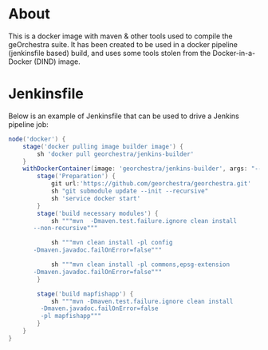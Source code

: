 # About

This is a docker image with maven & other tools used to compile the geOrchestra suite. It has been created to be used in a docker pipeline (jenkinsfile based) build, and uses some tools stolen from the Docker-in-a-Docker (DIND) image.

# Jenkinsfile

Below is an example of Jenkinsfile that can be used to drive a Jenkins pipeline job:

```groovy
node('docker') {
    stage('docker pulling image builder image') {
        sh 'docker pull georchestra/jenkins-builder'
    }
    withDockerContainer(image: 'georchestra/jenkins-builder', args: "--privileged") {
        stage('Preparation') {
            git url:'https://github.com/georchestra/georchestra.git'
            sh "git submodule update --init --recursive"
            sh 'service docker start'
        }
        stage('build necessary modules') {
            sh """mvn  -Dmaven.test.failure.ignore clean install               \
       --non-recursive"""

            sh """mvn clean install -pl config                                 \
       -Dmaven.javadoc.failOnError=false"""

            sh """mvn clean install -pl commons,epsg-extension                 \
       -Dmaven.javadoc.failOnError=false"""
        }

        stage('build mapfishapp') {
            sh """mvn -Dmaven.test.failure.ignore clean install               \
         -Dmaven.javadoc.failOnError=false                                    \
         -pl mapfishapp"""
        }
    }
}
```
